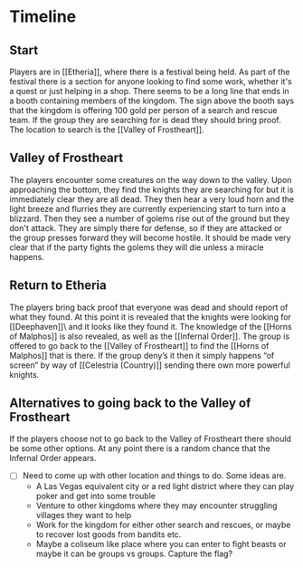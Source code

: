 # Timeline

## Start
Players are in [[Etheria]], where there is a festival being held. As part of the festival there is a section for anyone looking to find some work, whether it's a quest or just helping in a shop. There seems to be a long line that ends in a booth containing members of the kingdom. The sign above the booth says that the kingdom is offering 100 gold per person of a search and rescue team. If the group they are searching for is dead they should bring proof. The location to search is the [[Valley of Frostheart]].

## Valley of Frostheart
The players encounter some creatures on the way down to the valley. Upon approaching the bottom, they find the knights they are searching for but it is immediately clear they are all dead. They then hear a very loud horn and the light breeze and flurries they are currently experiencing start to turn into a blizzard. Then they see a number of golems rise out of the ground but they don't attack. They are simply there for defense, so if they are attacked or the group presses forward they will become hostile. It should be made very clear that if the party fights the golems they will die unless a miracle happens.

## Return to Etheria
The players bring back proof that everyone was dead and should report of what they found. At this point it is revealed that the knights were looking for [[Deephaven]]\ and it looks like they found it. The knowledge of the [[Horns of Malphos]] is also revealed, as well as the [[Infernal Order]]. The group is offered to go back to the [[Valley of Frostheart]] to find the [[Horns of Malphos]] that is there. If the group deny’s it then it simply happens “of screen” by way of [[Celestria (Country)]] sending there own more powerful knights.

## Alternatives to going back to the Valley of Frostheart
If the players choose not to go back to the Valley of Frostheart there should be some other options. At any point there is a random chance that the Infernal Order appears.
- [ ] Need to come up with other location and things to do. Some ideas are.
    - A Las Vegas equivalent city or a red light district where they can play poker and get into some trouble
    - Venture to other kingdoms where they may encounter struggling villages they want to help
    - Work for the kingdom for either other search and rescues, or maybe to recover lost goods from bandits etc.
    - Maybe a coliseum like place where you can enter to fight beasts or maybe it can be groups vs groups. Capture the flag?